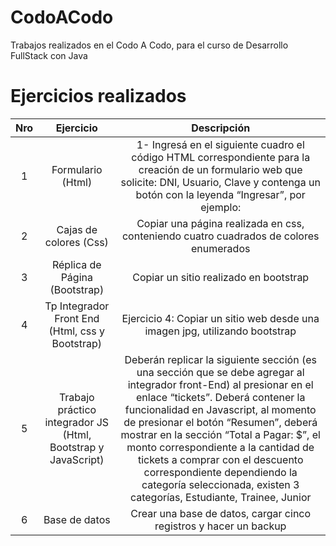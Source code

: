 # CodoACodo
Trabajos realizados en el Codo A Codo, para el curso de Desarrollo FullStack con Java


# Ejercicios realizados

| Nro | Ejercicio   | Descripción |
|:---:|:-------------:|:---------:|
|  1  | Formulario (Html)   | 1- Ingresá en el siguiente cuadro el código HTML correspondiente para la creación de un formulario web que solicite: DNI, Usuario, Clave y contenga un botón con la leyenda “Ingresar”, por ejemplo: |
|  2  | Cajas de colores (Css) | Copiar una página realizada en css, conteniendo cuatro cuadrados de colores enumerados |
|  3  | Réplica de Página (Bootstrap) | Copiar un sitio realizado en bootstrap |
|  4  | Tp Integrador Front End (Html, css y Bootstrap) | Ejercicio 4: Copiar un sitio web desde una imagen jpg, utilizando bootstrap |
|  5  | Trabajo práctico integrador JS (Html, Bootstrap y JavaScript) | Deberán replicar la siguiente sección (es una sección que se debe agregar al integrador front-End) al presionar en el enlace “tickets”. Deberá contener la funcionalidad en Javascript, al momento de presionar el botón “Resumen”, deberá mostrar en la sección “Total a Pagar: $”, el monto correspondiente a la cantidad de tickets a comprar con el descuento correspondiente dependiendo la categoría seleccionada, existen 3 categorías, Estudiante, Trainee, Junior |
|  6  | Base de datos | Crear una base de datos, cargar cinco registros y hacer un backup|
